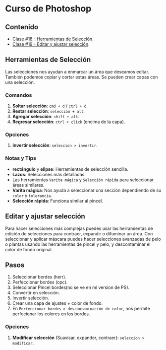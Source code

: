 # Curso de Photoshop

## Contenido

- [Clase #18 - Herramientas de Selección](#herramientas-de-seleccion).
- [Clase #19 - Editar y ajustar selección](#editar-y-ajustar-selección).

## Herramientas de Selección

Las selecciones nos ayudan a enmarcar un área que deseamos editar. También podemos copiar y cortar estas áreas. Se pueden crear capas con una selección.

### Comandos

1. **Soltar selección**: `cmd + d` / `ctrl + d`.
2. **Restar selección**: `selección + alt`.
3. **Agregar selección**: `shift + alt`.
4. **Regresar selección**: `ctrl + click` (encima de la capa).

### Opciones

1. **Invertir selección**: `seleccion > invertir`.

### Notas y Tips

- **rectángulo** y **elipse**: Herramientas de selección sencilla.
- **Lazos**: Selecciones más detalladas.
- Las herramientas `Varita mágica` y `Selección rápida` para seleccionar áreas similares.
- **Varita mágica**: Nos ayuda a seleccionar una sección dependiendo de su `color` y `tolerancia`.
- **Selección rápida**: Funciona similar al pincel.

## Editar y ajustar selección

Para hacer selecciones más complejas puedes usar las herramientas de edición de selecciones para contraer, expandir o difuminar un área. Con seleccionar y aplicar máscara puedes hacer selecciones avanzadas de pelo o plantas usando las herramientas de pincel y pelo, y descontaminar el color de fondo original.

## Pasos

1. Seleccionar bordes (herr).
2. Perfeccionar bordes (opc).
3. Seleccionar Pincel bordes(no se ve en mi version de PS).
4. Convertir en selección.
5. Invertir selección.
6. Crear una capa de ajustes + color de fondo.
7. En `Perfeccionar bordes > descontaminación de color`, nos permite perfecionar los colores en los bordes.

### Opciones

1. **Modificar selección** (Suavisar, expander, contraer): `seleccion > modificar`.